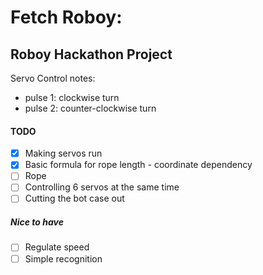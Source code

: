 # Fetch Roboy: 
## Roboy Hackathon Project

Servo Control notes: 
- pulse 1: clockwise turn
- pulse 2: counter-clockwise turn

#### TODO

- [x] Making servos run
- [x] Basic formula for rope length - coordinate dependency
- [ ] Rope
- [ ] Controlling 6 servos at the same time
- [ ] Cutting the bot case out

##### Nice to have
- [ ] Regulate speed 
- [ ] Simple recognition

